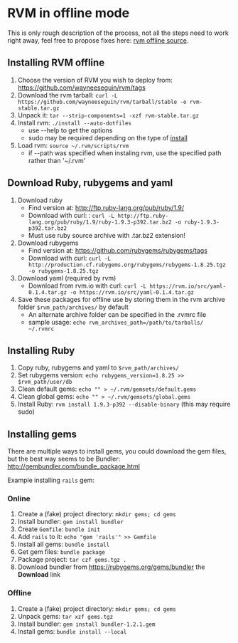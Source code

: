# RVM in offline mode

This is only rough description of the process, not all the steps need to work right away, feel free to propose fixes here: [rvm offline source](https://github.com/rvm/rvm-site/tree/master/content/rvm/offline.md).


## Installing RVM offline

1. Choose the version of RVM you wish to deploy from: https://github.com/wayneeseguin/rvm/tags
2. Download the rvm tarball: `curl -L https://github.com/wayneeseguin/rvm/tarball/stable -o rvm-stable.tar.gz`
3. Unpack it: `tar --strip-components=1 -xzf rvm-stable.tar.gz`
4. Install rvm: `./install --auto-dotfiles`
   * use --help to get the options
   * sudo may be required depending on the type of [install](https://rvm.io/rvm/install/)
5. Load rvm: `source ~/.rvm/scripts/rvm`
   * if --path was specified when instaling rvm, use the specified path rather than '~/.rvm'


## Download Ruby, rubygems and yaml

1. Download ruby
   * Find version at: http://ftp.ruby-lang.org/pub/ruby/1.9/
   * Download with curl: : `curl -L http://ftp.ruby-lang.org/pub/ruby/1.9/ruby-1.9.3-p392.tar.bz2 -o ruby-1.9.3-p392.tar.bz2`
   * Must use ruby source archive with .tar.bz2 extension!
2. Download rubygems
   * Find version at: https://github.com/rubygems/rubygems/tags
   * Download with curl: `curl -L http://production.cf.rubygems.org/rubygems/rubygems-1.8.25.tgz -o rubygems-1.8.25.tgz`
3. Download yaml (required by rvm)
   * Download from rvm.io with curl: `curl -L https://rvm.io/src/yaml-0.1.4.tar.gz -o https://rvm.io/src/yaml-0.1.4.tar.gz`
4. Save these packages for offline use by storing them in the rvm archive folder `$rvm_path/archives/` by default
   * An alternate archive folder can be specified in the .rvmrc file 
   * sample usage: `echo rvm_archives_path=/path/to/tarballs/  ~/.rvmrc`


## Installing Ruby

1. Copy ruby, rubygems and yaml to `$rvm_path/archives/`
2. Set rubygems version: `echo rubygems_version=1.8.25 >> $rvm_path/user/db`
3. Clean default gems: `echo "" > ~/.rvm/gemsets/default.gems`
4. Clean global gems: `echo "" > ~/.rvm/gemsets/global.gems`
5. Install Ruby: `rvm install 1.9.3-p392 --disable-binary` (this may require sudo)


## Installing gems

There are multiple ways to install gems, you could download the gem files, but the best way seems to be Bundler:
http://gembundler.com/bundle_package.html

Example installing `rails` gem:


### Online

1. Create a (fake) project directory: `mkdir gems; cd gems`
2. Install bundler: `gem install bundler`
3. Create `Gemfile`: `bundle init`
4. Add `rails` to it: `echo "gem 'rails'" >> Gemfile`
5. Install all gems: `bundle install`
6. Get gem files: `bundle package`
7. Package project: `tar czf gems.tgz .`
8. Download bundler from https://rubygems.org/gems/bundler the **Download** link


### Offline

1. Create a (fake) project directory: `mkdir gems; cd gems`
2. Unpack gems: `tar xzf gems.tgz`
3. Install bundler: `gem install bundler-1.2.1.gem`
4. Install gems: `bundle install --local`
